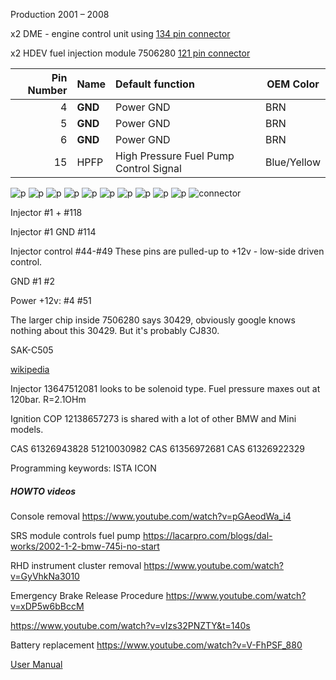 
Production 2001 – 2008

x2 DME - engine control unit using [134 pin connector](OEM-connectors#134)

x2 HDEV fuel injection module 7506280 [121 pin connector](OEM-connectors#121)

|Pin Number|Name   | Default function                   | OEM Color |
| ---:|:---------- |:------------------------------------ | --- |
| 4   | **GND**    |  Power GND                            | BRN |
| 5   | **GND**    |  Power GND                            | BRN |
| 6   | **GND**    |  Power GND                            | BRN |
| 15  | HPFP       |  High Pressure Fuel Pump Control Signal     | Blue/Yellow |


![p](oem_docs/Bmw/2003_7_Series_e65/2003_N73_engine_1.png)
![p](oem_docs/Bmw/2003_7_Series_e65/2003_N73_engine_2.png)
![p](oem_docs/Bmw/2003_7_Series_e65/2003_N73_engine_3.png)
![p](oem_docs/Bmw/2003_7_Series_e65/2003_N73_engine_4.png)
![p](oem_docs/Bmw/2003_7_Series_e65/2003_N73_engine_5.png)
![p](oem_docs/Bmw/2003_7_Series_e65/2003_N73_engine_6.png)
![p](oem_docs/Bmw/2003_7_Series_e65/2003_N73_engine_7.png)
![p](oem_docs/Bmw/2003_7_Series_e65/2003_N73_engine_8.png)
![p](oem_docs/Bmw/2003_7_Series_e65/2003_N73_engine_9.png)
![p](oem_docs/Bmw/2003_7_Series_e65/2003_N73_engine_10.png)
![connector](oem_docs/TE/Connector_121_pinout.jpg)

Injector #1 + #118

Injector #1 GND #114

Injector control #44-#49
These pins are pulled-up to +12v - low-side driven control.

GND #1 #2

Power +12v: #4 #51 

The larger chip inside 7506280 says 30429, obviously google knows nothing about this 30429. But it's probably CJ830.

SAK-C505 

[wikipedia](https://en.wikipedia.org/wiki/BMW_7_Series_(E65))

Injector 13647512081 looks to be solenoid type. Fuel pressure maxes out at 120bar.
R=2.1OHm

Ignition COP 12138657273 is shared with a lot of other BMW and Mini models.


CAS 61326943828 51210030982
CAS 61356972681 
CAS 61326922329

Programming keywords:
ISTA ICON

##### HOWTO videos

Console removal https://www.youtube.com/watch?v=pGAeodWa_i4

SRS module controls fuel pump 
https://lacarpro.com/blogs/dal-works/2002-1-2-bmw-745i-no-start

RHD instrument cluster removal https://www.youtube.com/watch?v=GyVhkNa3010

Emergency Brake Release Procedure https://www.youtube.com/watch?v=xDP5w6bBccM

https://www.youtube.com/watch?v=vIzs32PNZTY&t=140s

Battery replacement https://www.youtube.com/watch?v=V-FhPSF_880

[User Manual](oem_docs/Bmw/2003_7_Series_e65/2004_Manual_7_Series.pdf)
